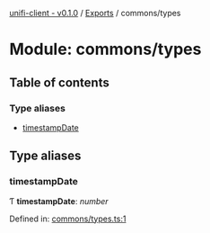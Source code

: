 [unifi-client - v0.1.0](../README.md) / [Exports](../modules.md) / commons/types

# Module: commons/types

## Table of contents

### Type aliases

- [timestampDate](commons_types.md#timestampdate)

## Type aliases

### timestampDate

Ƭ **timestampDate**: *number*

Defined in: [commons/types.ts:1](https://github.com/thib3113/unifi-client/blob/a5b15ed/src/commons/types.ts#L1)
